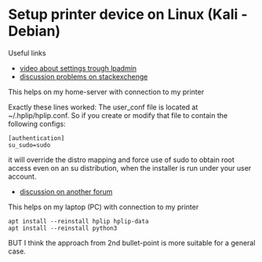 # Setup printer device on Linux (Kali - Debian)

Useful links

* [video about settings trough lpadmin](https://www.youtube.com/watch?v=4hXg0-7qzC0)
* [discussion problems on stackexchenge](https://unix.stackexchange.com/questions/627597/hplip-cannot-be-installed-on-system-with-disabled-root-user-password-incorrect)

This helps on my home-server with connection to my printer 

Exactly these lines worked:
The user_conf file is located at ~/.hplip/hplip.conf. So if you create or modify that file to contain the following configs:
```
[authentication]
su_sudo=sudo
```
it will override the distro mapping and force use of sudo to obtain root access even on an su distribution, when the installer is run under your user account.

* [discussion on another forum](https://forums.linuxmint.com/viewtopic.php?t=282274)

This helps on my laptop (PC) with connection to my printer

```
apt install --reinstall hplip hplip-data
apt install --reinstall python3
```
BUT I think the approach from 2nd bullet-point is more suitable for a general case.
